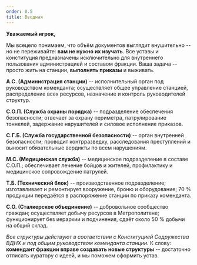 ```yaml
---
order: 0.5
title: Вводная
---
```


**Уважаемый игрок,**

Мы всецело понимаем, что объём документов выглядит внушительно -- но не переживайте: **вам не нужно их изучать**. Все уставы и конституция предназначены исключительно для внутреннего пользования администрацией и составом фракции. Ваша задача -- просто жить на станции, **выполнять приказы** и выживать.

**А.С. (Администрация станции)** -- исполнительный орган под руководством коменданта; осуществляет общее управление станцией, распределение всех ресурсов, назначение и контроль руководителей структур.

**С.О.П. (Служба охраны порядка)** -- подразделение обеспечения безопасности; отвечает за охрану периметра, патрулирование тоннелей, задержание нарушителей и силовое исполнение приказов.

**С.Г.Б. (Служба государственной безопасности)** -- орган внутренней безопасности; проводит контрразведку, расследования преступлений и выносит обязательные вердикты по всем нарушениям.

**М.С. (Медицинская служба)** -- медицинское подразделение в составе С.О.П.; обеспечивает лечение бойцов и жителей, профилактику и медицинское сопровождение патрулей.

**Т.Б. (Технический блок)** -- производственное подразделение; изготавливает и ремонтирует вооружение, броню и оборудование; 70 % продукции передаётся в распоряжение станции по приказу коменданта.

**С.О. (Сталкерское объединение)** -- добровольное сообщество граждан; осуществляет добычу ресурсов в Метрополитене; функционирует без иерархии и подчинения, сдаёт около 50 % добычи на общий склад.

*Все структуры действуют в соответствии с Конституцией Содружества ВДНХ и под общим руководством коменданта станции.* К слову: **комендант фракции вправе создавать новые структуры** -- достаточно отписать куратору с идеей, и мы поможем оформить устав.


